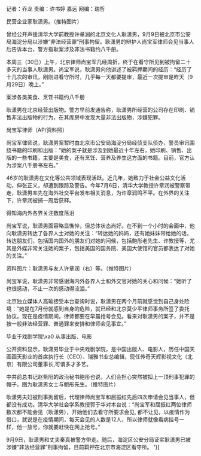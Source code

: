 记者：乔龙 责编：许书婷 嘉远 网编：瑞哲

民营企业家耿潇男。（推特图片）

曾经公开声援清华大学前教授许章润的北京文化人耿潇男，9月9日被北京市公安局海淀分局以涉嫌“非法经营罪”刑事拘留。耿潇男的辩护人尚宝军律师会见当事人后告诉本台，警方指耿案涉及非法书籍约八千册。

本周三（30日）上午，北京律师尚宝军几经周折，终于在看守所见到被拘留二十多天的当事人耿潇男。尚宝军说，耿潇男向他讲述了被羁押期间的经历：“经历了十几次的审讯，刚刚进看守所时，几乎每一天都要提审，最近一次提审是昨天（9月29日）晚上。”

案涉各类美食、烹饪书籍约八千册

耿潇男在北京经营出版物。警方早前发通吿称，耿潇男所经营的公司存在印刷、销售非法出版物的行为，在其库房中发现大量非法出版物，涉嫌犯罪。

尚宝军律师（AP/资料照）

尚宝军律师说，耿潇男案暂时由北京市公安局海淀分局经侦支队侦办，警员审讯围绕书籍的印刷和出版：“她的案子就是涉及到她最近十年左右，她印刷、销售、出版的一些书籍，主要是美食，还有烹饪、营养及养生这方面的书籍。目前，官方认为涉案八千册书左右。”

46岁的耿潇男在文化等公共领域表现活跃。近几年，她致力于社会公益文化活动，伸张正义，却遭到跟踪及警告。今年7月6日，清华大学教授许章润被警察带走，耿潇男率先在海外社交平台发布相关消息，为许章润鸣不平。在外界的关注下，许章润被捕一周后获释。

得知海内外各界关注数度落泪

尚宝军说，耿潇男面容略显憔悴，但总体状态尚好。在不到一个小时的会面中，他向耿潇男转达了各界人士对她的关注：“转达她的妈妈，还有她妹妹带给她的话，转达朋友们，包括国内国外的朋友们对她的问候，包括鲍彤老先生、许教授等，尤其是外媒非常关注她的案子，包括美国的国务院、美国大使馆的官员都表达了对她的关注。”

资料图片：耿潇男与友人许章润（右）等。（推特图片）

尚宝军说，耿潇男非常感谢海内外各界人士和外交官对她的关心和问候：“她听了也很感动，不止一次的感动得流泪。”

北京独立媒体人高瑜接受本台查询时说，耿潇男在两个月前就感觉到自己身处险境：“她是在7月份就感到自身的危险，就已经和北京莫少平律师事务所签了委托协议。现在是疫情期间，律师都要在早晨抢号会见。看来对耿潇男的案子，并不是按一般非法经营罪、普通罪来安排和律师会见事宜。”

毕业于戏剧学院\xa0 从事出版、电影

公开资料显示，耿潇男毕业于中央戏剧学院，是中国出版人、电影人，历任中国天画画天影业的首席执行长（CEO）、瑞雅书业总编辑，现任传奇天辉影视文化（北京）有限公司董事长,可谓多才多艺。

中共前总书记赵紫阳的政治秘书鲍彤也说，人们会担心突然被扣上一顶刑事犯罪的帽子。图为耿潇男女士与鲍彤先生。（推特图片）

耿潇男夫妇被刑事拘留后，代理律师尚宝军和屈振红先后四次申请会见当事人，但都没有成功。清华大学社会学系教授郭于华对本台说：“尚宝军和屈振红两位律师数次都不能会见（耿潇男），开始他们去看守所要求会见, 都不让见，以疫情作为借口，就说是在疫情期间，每天会见的人数是12人，所以律师就像看病挂号一样，他一放号，你就要赶快在网上抢号。”

9月9日，耿潇男和丈夫秦真被警方带走。随后，海淀区公安分局证实耿潇男已被涉嫌“非法经营罪”刑事拘留，目前羁押在北京市海淀区看守所。 '}]